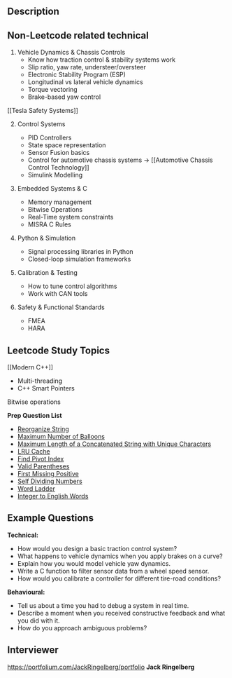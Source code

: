 ## Description


## Non-Leetcode related technical

1. Vehicle Dynamics & Chassis Controls
	- Know how traction control & stability systems work
	- Slip ratio, yaw rate, understeer/oversteer
	- Electronic Stability Program (ESP)
	- Longitudinal vs lateral vehicle dynamics
	- Torque vectoring 
	- Brake-based yaw control

[[Tesla Safety Systems]]

2. Control Systems
	- PID Controllers
	- State space representation
	- Sensor Fusion basics
	- Control for automotive chassis systems -> [[Automotive Chassis Control Technology]]
	- Simulink Modelling

3. Embedded Systems & C
	- Memory management
	- Bitwise Operations
	- Real-Time system constraints
	- MISRA C Rules

4. Python & Simulation
	- Signal processing libraries in Python
	- Closed-loop simulation frameworks

5. Calibration & Testing
	- How to tune control algorithms
	- Work with CAN tools

6. Safety & Functional Standards
	- FMEA
	- HARA

## Leetcode Study Topics

[[Modern C++]]
- Multi-threading 
- C++ Smart Pointers


Bitwise operations


**Prep Question List**
- [Reorganize String](https://leetcode.com/problems/reorganize-string)
- [Maximum Number of Balloons](https://leetcode.com/problems/maximum-number-of-balloons)
- [Maximum Length of a Concatenated String with Unique Characters](https://leetcode.com/problems/maximum-length-of-a-concatenated-string-with-unique-characters)
- [LRU Cache](https://leetcode.com/problems/lru-cache)
- [Find Pivot Index](https://leetcode.com/problems/find-pivot-index)
- [Valid Parentheses](https://leetcode.com/problems/valid-parentheses)
- [First Missing Positive](https://leetcode.com/problems/first-missing-positive)
- [Self Dividing Numbers](https://leetcode.com/problems/self-dividing-numbers)
- [Word Ladder](https://leetcode.com/problems/word-ladder)
- [Integer to English Words](https://leetcode.com/problems/integer-to-english-words)

## Example Questions

**Technical:**
- How would you design a basic traction control system?
- What happens to vehicle dynamics when you apply brakes on a curve?
- Explain how you would model vehicle yaw dynamics.
- Write a C function to filter sensor data from a wheel speed sensor.
- How would you calibrate a controller for different tire-road conditions?

**Behavioural:**
- Tell us about a time you had to debug a system in real time.
- Describe a moment when you received constructive feedback and what you did with it.
- How do you approach ambiguous problems?

## Interviewer

https://portfolium.com/JackRingelberg/portfolio
**Jack Ringelberg**
